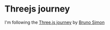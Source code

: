 # Threejs journey

I'm following the [Three.js journey](https://threejs-journey.com/) by [Bruno Simon](https://twitter.com/bruno_simon)

